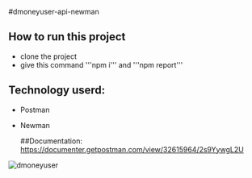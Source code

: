 #dmoneyuser-api-newman

## How to run this project 
- clone the project
- give this command '''npm i''' and '''npm report'''

## Technology userd:
- Postman
- Newman

  ##Documentation:
  https://documenter.getpostman.com/view/32615964/2s9YywgL2U
  
![dmoneyuser](https://github.com/afifa55/dmoneyuser-api-newman/assets/156403815/5686807a-1c5d-4e42-94ca-0bde031a9ed7)

